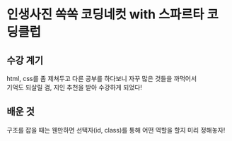 # 인생사진 쏙쏙 코딩네컷 with 스파르타 코딩클럽

## 수강 계기

html, css를 좀 제쳐두고 다른 공부를 하다보니 자꾸 많은 것들을 까먹어서  
기억도 되살릴 겸, 지인 추천을 받아 수강하게 되었다!

## 배운 것

구조를 잡을 때는 웬만하면 선택자(id, class)를 통해 어떤 역할을 할지 미리 정해놓자!

